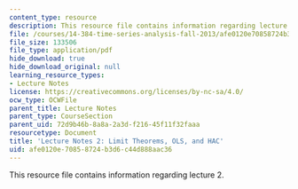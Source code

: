 ```yaml
---
content_type: resource
description: This resource file contains information regarding lecture 2.
file: /courses/14-384-time-series-analysis-fall-2013/afe0120e70858724b3d6c44d888aac36_MIT14_384F13_lec2.pdf
file_size: 133506
file_type: application/pdf
hide_download: true
hide_download_original: null
learning_resource_types:
- Lecture Notes
license: https://creativecommons.org/licenses/by-nc-sa/4.0/
ocw_type: OCWFile
parent_title: Lecture Notes
parent_type: CourseSection
parent_uid: 72d9b46b-8a8a-2a3d-f216-45f11f32faaa
resourcetype: Document
title: 'Lecture Notes 2: Limit Theorems, OLS, and HAC'
uid: afe0120e-7085-8724-b3d6-c44d888aac36
---
```

This resource file contains information regarding lecture 2.